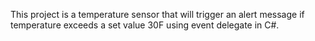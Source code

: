 This project is a temperature sensor that will trigger an alert message if temperature exceeds a set value 30F using event delegate in C#.
